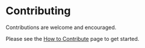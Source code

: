 # Contributing

Contributions are welcome and encouraged.

Please see the [How to Contribute](https://giraud.github.io/reasonml-idea-plugin/docs/contributing/) page to get started.

